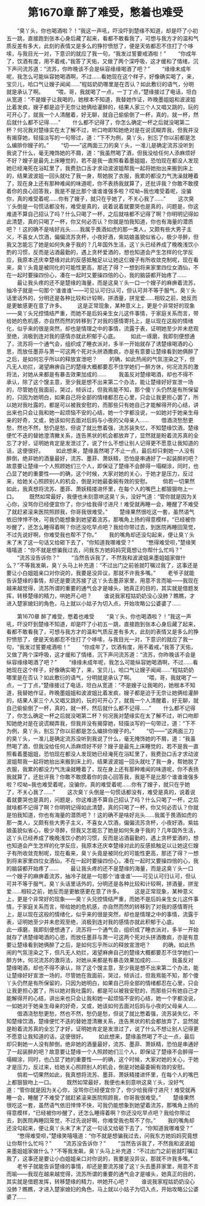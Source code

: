 # 　　第1670章 醉了难受，憋着也难受
　　“臭丫头，你也喝酒啦？！”我这一声吼，吓没吓到楚缘不知道，却是吓了小初五一跳，直接跑到张本心身后藏了起来，看都不敢看我了，可想与我方才的温和气质反差有多大，此刻的表情又是多么的狰狞愤怒了，便是天佑都忍不住打了个哆嗦，与我目光一对，下意识的就应了我一句，“我发过誓要戒酒啦！”
　　“你成年了，饮酒有度，用不着戒，”我答了天佑，又做了两个深呼吸，这才缓和了情绪，沉下声问流苏道：“流苏，你昨晚该不会是纵容缘缘喝酒了吧？”
　　“缘缘未成年呢，我怎么可能纵容她喝酒啊，不过……看她现在这个样子，好像确实喝了，来，宝贝儿，哈口气让嫂子闻闻……”程姑奶奶哪里是在否认？如此敷衍的语气，分明就是承认了啊。
　　“喂，哥，我就喝了一点，一丁丁点，”楚缘接过了电话，坦白从宽道：“不是嫂子让我喝的，她根本不知道，我替她作证，昨晚墨姐姐和波波姐比着发疯，嫂子都是迫于无奈让她俩给灌醉的，结果人家三个人又唱又跳的，玩的可开心了，就我一个人清醒着，好无聊，就自己偷偷倒了一杯，真的，就一杯，然后就什么都不记得……”
　　什么都不记得了，你怎么确定一杯之后就没喝第二杯？何况我对楚缘实在太了解不过，听口吻即知她绝对是在说谎糊弄我，但我并没有揭穿她，轻描淡写的一句带过，道：“下不为例，臭丫头，别忘了你以前都是怎么编排你嫂子的。”
　　“切——”这两面三刀的臭丫头，一准儿是确定流苏没听到我说了什么，毫无掩饰她的不屑，道：“我虽然喝了酒，但我没给任何人添麻烦好不好？嫂子是最先上床睡觉的，若不是我一直照看着墨姐姐，恐怕现在都没人发现她已经淹死在浴缸里了，我费劲口舌才求动波波姐帮我一起将她抬出来搬到床上的，结果波波姐一回头就吐了我一身，帮她脱了衣服，我累的都没力气洗澡就睡着了，现在身上还有那种难闻的味道呢，你不表扬我就算了，还批评我？你敢不敢摸着你的良心回答我，我是不是比那个谁谁谁强多啦？哎呦~我也难受着呢，没骗你，真的难受着呢……你有了嫂子，就只在乎她了，不关心我了……”
　　这次臭丫头倒是一句慌话都没有，难受是真的，说着说着就要哭也是真的，问题是，你这难道不算自己招认了吗？什么只喝了一杯，之后就啥都不记得了啊？你明明记得如此清楚，真的只喝了一杯，你又何必否认？你就是怕我知道，你也有海量的潜质吧？！这的确不是啥好兆头……我属于畏酒如虎的那一类人，又颇有些大男子主义，不喜女人饮酒，偏偏流苏贪杯，小夜好酒，紫姑娘虽貌似省心，极少寻醉，但我又怎能忘了她是如何失身于我的？几年国外生活，这丫头已经养成了晚晚浅饮小酌的习惯，反而是沾酒最勤的，遇上贪杯爱酒的，想也知道会产生怎样的化学反应，我原本还庆幸楚缘对此的反感抵触足以让她这仨嫂子有所收敛克制呢，现在看来，臭丫头竟是被同化的可能性更高，那还了得？一想到将来家里四位女酒仙，不在一起时要操四份心，凑在一起时又要操四倍的心，我的脑袋都开始疼了……
　　最让我头疼的还不是楚缘的海量，而是这臭丫头一口一个嫂子的麻痹着流苏，抽冷子就是一句那个‘谁谁谁’——可见认可归认可，但认可并不等于服气，臭丫头话里话外的，分明还是各种比较和计较啊，拼酒量，拼宠爱……相较之前，她反而是更敏感更在意了许多。
　　这是正常现象，某种意义上，更是个非常好的现象——臭丫头兄控情结严重，而她不是后妈亲生女儿这件事情，于家庭关系而言，带给她的危机感，亦自然而然的转移到了对我的感情寄托上，是以现在这般的情绪化，似乎来的很是突然，却也是情理之中的事情，流露于表，证明她至少并未悲观至绝，消极到连对我的感情亦就此积郁于心底。
　　如此一琢磨，我即刻便想通了，流苏将一个通气会，组织成了睡衣派对，多半一开始就存了诱楚缘喝酒的心思，而放任墨菲与萧一可这两个死对头拼酒撒疯，亦是有意要让楚缘看到她俩醉了之后，是如何忘乎所以的释放宣泄吧？
　　的确，如此热闹的气氛渲染之下，但凡无人劝拦，渴望麻痹自己的楚缘大概都要忍不住学她们一醉方休，何况流苏的激将法，对她从来都是有暴击效果加成的……
　　我虽反对楚缘喝酒，却也不得不承认，除了这个馊主意，至少我是想不出来第二个办法，能让楚缘好好宣泄一场的，尽管她在我面前，哭过，倾诉过，但我焉能不知，那个傻丫头仍然是有所保留的，只因为她明白，如果自己将全部的情绪都忍在心里，只会让我更担心罢了，所以她对我吐露的，都是可以被我安慰的，而那些只有她自己才能解得开的心结，讲出来也只会让我和她一起烦恼不安的心结，她一个字都没说，一如她对于她亲生母亲的好奇，又或，她该如何去面对后妈与小夜的父母亲人……
　　借酒浇愁愁更愁，然也不然，愁仍是愁，但说了就比憋着强，流苏装失忆，不知楚缘饮酒，楚缘便忙不迭的替她澄清撇关系，连告黑状的机会都放弃了，显然就是盼着流苏真的全忘了才好，证明她肯定是发泄过了，说了什么不想让别人记得更不愿意让我知道的话，这便很好。
　　如此想来，楚缘虽然喝了不止一点，最后却只剩她一人没有醉倒，绝非她的酒量最好，流苏、墨菲、萧妖精，恐怕是串通好了一起装醉的吧？故意要让楚缘一个人照顾她们三个人，即保证了楚缘不会醉得一塌糊涂，同时，也凸显了她的重要性——的确，这个时候，大家对她的关心，于她才是压力，反过来，给她关心照顾别人的机会，倒是对她最委婉有效的安慰。
　　倘若一切果然如此，我真想将流苏、墨菲、萧妖精搂进怀里，在每个人的嘴巴上都狠狠吻上一口。
　　既然如常最好，我便也未刻意哄这臭丫头，没好气道：“管你就是因为关心你，没骂你已经便宜你了，你少给我得寸进尺！难受就再睡一会，睡醒了不难受了就赶紧滚来医院照顾我，你哥我很难受。”
　　楚缘果然很吃这一套，虽然语气依旧悻悻不快，可我仍能想象到她望着流苏，那嘴角上扬的得意模样，“已经被你吵醒了，还怎么睡得着啊？你还没吃早点吧？我给你带过去，到医院再睡回笼觉，不过先说好啊，你难受我也帮不了你。”
　　我的嘴角却还没勾起来，便让臭丫头末了末了这一句话又给砸下去了，“你知道我哪难受？”
　　“憋得难受呗，”楚缘笑嘻嘻道：“你不就是想骗我过去，问我东方她妈妈究竟想让你帮什么忙吗？”
　　“流苏没告诉你？”
　　“当然告诉我了，不然我和波波姐来墨姐姐家做什么？”不等我发飙，臭丫头马上补充道：“不过出门之前爸就叮嘱过我了，这事还是要让小白姐姐亲口对你说的，我要是没异议，那就不许我多嘴。”
　　老爷子就能告诉楚缘的事情，却还是要流苏接了这丫头去墨菲家里，用意不言而喻——我现在越来越觉得，流苏所谓的重要的通气会才是噱头，她真正的目的，其实就是借题发挥，转移楚缘的精力，哄她开心吧？
　　谁说我家程姑奶奶没心没肺？瞧瞧，才进入楚家媳妇的角色，马上就以小姑子为切入点，开始攻略公公婆婆了……

　　第1670章 醉了难受，憋着也难受
　　“臭丫头，你也喝酒啦？！”我这一声吼，吓没吓到楚缘不知道，却是吓了小初五一跳，直接跑到张本心身后藏了起来，看都不敢看我了，可想与我方才的温和气质反差有多大，此刻的表情又是多么的狰狞愤怒了，便是天佑都忍不住打了个哆嗦，与我目光一对，下意识的就应了我一句，“我发过誓要戒酒啦！”
　　“你成年了，饮酒有度，用不着戒，”我答了天佑，又做了两个深呼吸，这才缓和了情绪，沉下声问流苏道：“流苏，你昨晚该不会是纵容缘缘喝酒了吧？”
　　“缘缘未成年呢，我怎么可能纵容她喝酒啊，不过……看她现在这个样子，好像确实喝了，来，宝贝儿，哈口气让嫂子闻闻……”程姑奶奶哪里是在否认？如此敷衍的语气，分明就是承认了啊。
　　“喂，哥，我就喝了一点，一丁丁点，”楚缘接过了电话，坦白从宽道：“不是嫂子让我喝的，她根本不知道，我替她作证，昨晚墨姐姐和波波姐比着发疯，嫂子都是迫于无奈让她俩给灌醉的，结果人家三个人又唱又跳的，玩的可开心了，就我一个人清醒着，好无聊，就自己偷偷倒了一杯，真的，就一杯，然后就什么都不记得……”
　　什么都不记得了，你怎么确定一杯之后就没喝第二杯？何况我对楚缘实在太了解不过，听口吻即知她绝对是在说谎糊弄我，但我并没有揭穿她，轻描淡写的一句带过，道：“下不为例，臭丫头，别忘了你以前都是怎么编排你嫂子的。”
　　“切——”这两面三刀的臭丫头，一准儿是确定流苏没听到我说了什么，毫无掩饰她的不屑，道：“我虽然喝了酒，但我没给任何人添麻烦好不好？嫂子是最先上床睡觉的，若不是我一直照看着墨姐姐，恐怕现在都没人发现她已经淹死在浴缸里了，我费劲口舌才求动波波姐帮我一起将她抬出来搬到床上的，结果波波姐一回头就吐了我一身，帮她脱了衣服，我累的都没力气洗澡就睡着了，现在身上还有那种难闻的味道呢，你不表扬我就算了，还批评我？你敢不敢摸着你的良心回答我，我是不是比那个谁谁谁强多啦？哎呦~我也难受着呢，没骗你，真的难受着呢……你有了嫂子，就只在乎她了，不关心我了……”
　　这次臭丫头倒是一句慌话都没有，难受是真的，说着说着就要哭也是真的，问题是，你这难道不算自己招认了吗？什么只喝了一杯，之后就啥都不记得了啊？你明明记得如此清楚，真的只喝了一杯，你又何必否认？你就是怕我知道，你也有海量的潜质吧？！这的确不是啥好兆头……我属于畏酒如虎的那一类人，又颇有些大男子主义，不喜女人饮酒，偏偏流苏贪杯，小夜好酒，紫姑娘虽貌似省心，极少寻醉，但我又怎能忘了她是如何失身于我的？几年国外生活，这丫头已经养成了晚晚浅饮小酌的习惯，反而是沾酒最勤的，遇上贪杯爱酒的，想也知道会产生怎样的化学反应，我原本还庆幸楚缘对此的反感抵触足以让她这仨嫂子有所收敛克制呢，现在看来，臭丫头竟是被同化的可能性更高，那还了得？一想到将来家里四位女酒仙，不在一起时要操四份心，凑在一起时又要操四倍的心，我的脑袋都开始疼了……
　　最让我头疼的还不是楚缘的海量，而是这臭丫头一口一个嫂子的麻痹着流苏，抽冷子就是一句那个‘谁谁谁’——可见认可归认可，但认可并不等于服气，臭丫头话里话外的，分明还是各种比较和计较啊，拼酒量，拼宠爱……相较之前，她反而是更敏感更在意了许多。
　　这是正常现象，某种意义上，更是个非常好的现象——臭丫头兄控情结严重，而她不是后妈亲生女儿这件事情，于家庭关系而言，带给她的危机感，亦自然而然的转移到了对我的感情寄托上，是以现在这般的情绪化，似乎来的很是突然，却也是情理之中的事情，流露于表，证明她至少并未悲观至绝，消极到连对我的感情亦就此积郁于心底。
　　如此一琢磨，我即刻便想通了，流苏将一个通气会，组织成了睡衣派对，多半一开始就存了诱楚缘喝酒的心思，而放任墨菲与萧一可这两个死对头拼酒撒疯，亦是有意要让楚缘看到她俩醉了之后，是如何忘乎所以的释放宣泄吧？
　　的确，如此热闹的气氛渲染之下，但凡无人劝拦，渴望麻痹自己的楚缘大概都要忍不住学她们一醉方休，何况流苏的激将法，对她从来都是有暴击效果加成的……
　　我虽反对楚缘喝酒，却也不得不承认，除了这个馊主意，至少我是想不出来第二个办法，能让楚缘好好宣泄一场的，尽管她在我面前，哭过，倾诉过，但我焉能不知，那个傻丫头仍然是有所保留的，只因为她明白，如果自己将全部的情绪都忍在心里，只会让我更担心罢了，所以她对我吐露的，都是可以被我安慰的，而那些只有她自己才能解得开的心结，讲出来也只会让我和她一起烦恼不安的心结，她一个字都没说，一如她对于她亲生母亲的好奇，又或，她该如何去面对后妈与小夜的父母亲人……
　　借酒浇愁愁更愁，然也不然，愁仍是愁，但说了就比憋着强，流苏装失忆，不知楚缘饮酒，楚缘便忙不迭的替她澄清撇关系，连告黑状的机会都放弃了，显然就是盼着流苏真的全忘了才好，证明她肯定是发泄过了，说了什么不想让别人记得更不愿意让我知道的话，这便很好。
　　如此想来，楚缘虽然喝了不止一点，最后却只剩她一人没有醉倒，绝非她的酒量最好，流苏、墨菲、萧妖精，恐怕是串通好了一起装醉的吧？故意要让楚缘一个人照顾她们三个人，即保证了楚缘不会醉得一塌糊涂，同时，也凸显了她的重要性——的确，这个时候，大家对她的关心，于她才是压力，反过来，给她关心照顾别人的机会，倒是对她最委婉有效的安慰。
　　倘若一切果然如此，我真想将流苏、墨菲、萧妖精搂进怀里，在每个人的嘴巴上都狠狠吻上一口。
　　既然如常最好，我便也未刻意哄这臭丫头，没好气道：“管你就是因为关心你，没骂你已经便宜你了，你少给我得寸进尺！难受就再睡一会，睡醒了不难受了就赶紧滚来医院照顾我，你哥我很难受。”
　　楚缘果然很吃这一套，虽然语气依旧悻悻不快，可我仍能想象到她望着流苏，那嘴角上扬的得意模样，“已经被你吵醒了，还怎么睡得着啊？你还没吃早点吧？我给你带过去，到医院再睡回笼觉，不过先说好啊，你难受我也帮不了你。”
　　我的嘴角却还没勾起来，便让臭丫头末了末了这一句话又给砸下去了，“你知道我哪难受？”
　　“憋得难受呗，”楚缘笑嘻嘻道：“你不就是想骗我过去，问我东方她妈妈究竟想让你帮什么忙吗？”
　　“流苏没告诉你？”
　　“当然告诉我了，不然我和波波姐来墨姐姐家做什么？”不等我发飙，臭丫头马上补充道：“不过出门之前爸就叮嘱过我了，这事还是要让小白姐姐亲口对你说的，我要是没异议，那就不许我多嘴。”
　　老爷子就能告诉楚缘的事情，却还是要流苏接了这丫头去墨菲家里，用意不言而喻——我现在越来越觉得，流苏所谓的重要的通气会才是噱头，她真正的目的，其实就是借题发挥，转移楚缘的精力，哄她开心吧？
　　谁说我家程姑奶奶没心没肺？瞧瞧，才进入楚家媳妇的角色，马上就以小姑子为切入点，开始攻略公公婆婆了……
